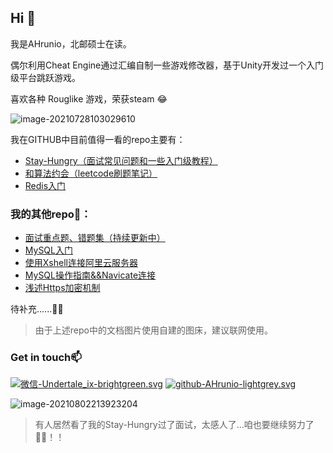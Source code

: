 ## Hi 👋

我是AHrunio，北邮硕士在读。

偶尔利用Cheat Engine通过汇编自制一些游戏修改器，基于Unity开发过一个入门级平台跳跃游戏。 

喜欢各种 Rouglike 游戏，荣获steam 😂

![image-20210728103029610](https://gitee.com/ahrunio/pic-go-image-hosting-service/raw/master/img/image-20210728103029610.png)

我在GITHUB中目前值得一看的repo主要有：

+ [Stay-Hungry（面试常见问题和一些入门级教程）](https://github.com/AHrunio/Stay-Hungry)
+ [和算法约会（leetcode刷题笔记）](https://github.com/AHrunio/Dating-Algorithm)
+ [Redis入门](https://github.com/AHrunio/The-ABC-of-Redis)

### 我的其他repo🌱：

- [面试重点题、错题集（持续更新中）](https://github.com/AHrunio/Wrong_topic)
- [MySQL入门](https://github.com/AHrunio/MySQL-Introduction)
- [使用Xshell连接阿里云服务器](https://github.com/AHrunio/Connect-to-Alicloud-Server-Using-Xshell)
- [MySQL操作指南&&Navicate连接](https://github.com/AHrunio/MySQL-Operation-Guide)
- [浅述Https加密机制](https://github.com/AHrunio/HTTP-Encryption)


待补充......🐱‍🏍

> 由于上述repo中的文档图片使用自建的图床，建议联网使用。

### Get in touch📫

[![微信-Undertale_ix-brightgreen.svg](https://img.shields.io/badge/微信-Undertale__ix-red.svg)](https://gitee.com/ahrunio/pic-go-image-hosting-service/raw/master/img/image-20210728110120514.png)		[![github-AHrunio-lightgrey.svg](https://img.shields.io/badge/github-AHrunio-lightgrey.svg)](https://github.com/AHrunio)

![image-20210802213923204](https://gitee.com/ahrunio/pic-go-image-hosting-service/raw/master/img/image-20210802213923204.png)





> 有人居然看了我的Stay-Hungry过了面试，太感人了...咱也要继续努力了🐱‍👤！！
